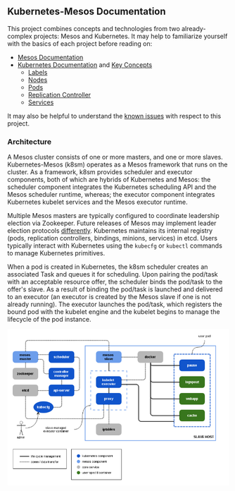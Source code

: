 ## Kubernetes-Mesos Documentation

This project combines concepts and technologies from two already-complex projects: Mesos and Kubernetes.
It may help to familiarize yourself with the basics of each project before reading on:

* [Mesos Documentation][1]
* [Kubernetes Documentation][2] and [Key Concepts][4]
  * [Labels][6]
  * [Nodes][9]
  * [Pods][7]
  * [Replication Controller][8]
  * [Services][5]

It may also be helpful to understand the [known issues][3] with respect to this project.

### Architecture

A Mesos cluster consists of one or more masters, and one or more slaves.
Kubernetes-Mesos (k8sm) operates as a Mesos framework that runs on the cluster.
As a framework, k8sm provides scheduler and executor components, both of which are hybrids of Kubernetes and Mesos:
the scheduler component integrates the Kubernetes scheduling API and the Mesos scheduler runtime, whereas;
the executor component integrates Kubernetes kubelet services and the Mesos executor runtime.

Multiple Mesos masters are typically configured to coordinate leadership election via Zookeeper.
Future releases of Mesos may implement leader election protocols [differently][10].
Kubernetes maintains its internal registry (pods, replication controllers, bindings, minions, services) in etcd.
Users typically interact with Kubernetes using the `kubecfg` or `kubectl` commands to manage Kubernetes primitives.

When a pod is created in Kubernetes, the k8sm scheduler creates an associated Task and queues it for scheduling.
Upon pairing the pod/task with an acceptable resource offer, the scheduler binds the pod/task to the offer's slave.
As a result of binding the pod/task is launched and delivered to an executor (an executor is created by the Mesos slave if one is not already running).
The executor launches the pod/task, which registers the bound pod with the kubelet engine and the kubelet begins to manage the lifecycle of the pod instance.

![Architecture Diagram](architecture.png)

[1]: http://mesos.apache.org/documentation/latest
[2]: https://github.com/GoogleCloudPlatform/kubernetes/blob/master/docs/README.md
[3]: issues.md
[4]: https://github.com/GoogleCloudPlatform/kubernetes/blob/master/DESIGN.md#key-concepts
[5]: https://github.com/GoogleCloudPlatform/kubernetes/blob/master/docs/services.md
[6]: https://github.com/GoogleCloudPlatform/kubernetes/blob/master/docs/labels.md
[7]: https://github.com/GoogleCloudPlatform/kubernetes/blob/master/docs/pods.md
[8]: https://github.com/GoogleCloudPlatform/kubernetes/blob/master/docs/replication-controller.md
[9]: https://github.com/GoogleCloudPlatform/kubernetes/blob/master/docs/node.md
[10]: https://issues.apache.org/jira/browse/MESOS-1806
